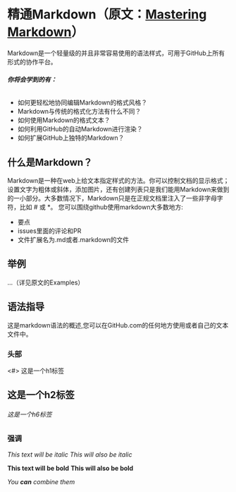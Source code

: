 # 精通Markdown（原文：[Mastering Markdown](https://guides.github.com/features/mastering-markdown/)）
Markdown是一个轻量级的并且非常容易使用的语法样式，可用于GitHub上所有形式的协作平台。
###### **你将会学到的有：**
* 如何更轻松地协同编辑Markdown的格式风格？
* Markdown与传统的格式化方法有什么不同？
* 如何使用Markdown的格式文本？
* 如何利用GitHub的自动Markdown进行渲染？
* 如何扩展GitHub上独特的Markdown？

## 什么是Markdown？
Markdown是一种在web上给文本指定样式的方法。你可以控制文档的显示格式；设置文字为粗体或斜体，添加图片，还有创建列表只是我们能用Markdown来做到的一小部分。大多数情况下，Markdown只是在正规文档里注入了一些非字母字符，比如 # 或 *。
您可以围绕github使用markdown大多数地方:
* 要点
* issues里面的评论和PR
* 文件扩展名为.md或者.markdown的文件
## 举例
...（详见原文的Examples）
## 语法指导
这是markdown语法的概述,您可以在GitHub.com的任何地方使用或者自己的文本文件中。

### 头部
<#> 这是一个h1标签
## 这是一个h2标签
###### 这是一个h6标签
### 强调
*This text will be italic*
_This will also be italic_

**This text will be bold**
__This will also be bold__

_You **can** combine them_


